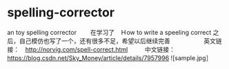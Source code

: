# spelling-corrector
an toy spelling corrector
　　在学习了　Ｈow to write a speeling correct 之后，自己模仿也写了一个，还有很多不足，希望以后继续完善 　
　　　　英文链接：　http://norvig.com/spell-correct.html
    　　中文链接：https://blog.csdn.net/Sky_Money/article/details/7957996
![sample.jpg］
